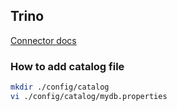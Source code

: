 ## Trino
[Connector docs](https://trino.io/docs/current/connector.html)

### How to add catalog file
~~~bash
mkdir ./config/catalog
vi ./config/catalog/mydb.properties
~~~
